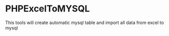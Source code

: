 # PHPExcelToMYSQL
This tools will create automatic mysql table and import all data from excel to mysql
